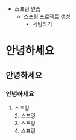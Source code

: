- 스프링 연습
  - 스프링 프로젝트 생성
    - 세팅하기

# 안녕하세요
## 안녕하세요
### 안녕하세요

1. 스프링   
   2. 스프링   
   3. 스프링   
      4. 스프링